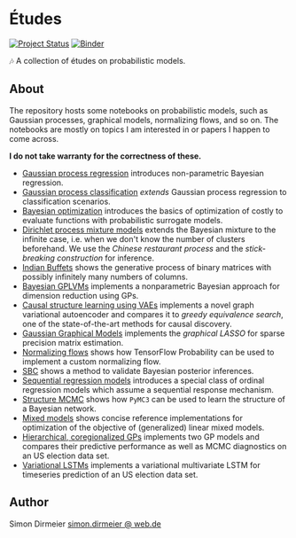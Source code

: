 # Études

[![Project Status](http://www.repostatus.org/badges/latest/concept.svg)](http://www.repostatus.org/#concept)
[![Binder](https://mybinder.org/badge_logo.svg)](https://mybinder.org/v2/gh/dirmeier/etudes/master)

:notes: A collection of études on probabilistic models.

## About

The repository hosts some notebooks on probabilistic models, such as Gaussian processes, graphical models, normalizing flows, and so on. The notebooks are mostly on topics I am interested in or papers I happen to come across.

**I do not take warranty for the correctness of these.**

- [Gaussian process regression](https://dirmeier.github.io/etudes/gaussian_process_regression.html) introduces non-parametric Bayesian regression.
- [Gaussian process classification](https://dirmeier.github.io/etudes/gaussian_process_classification.html) *extends* Gaussian process regression to classification scenarios.
- [Bayesian optimization](https://dirmeier.github.io/etudes/bayesian_optimization.html) introduces the basics of optimization of costly to evaluate functions with probabilistic surrogate models.
- [Dirichlet process mixture models](https://dirmeier.github.io/etudes/dirichlet_process_mixture_models.html) extends the Bayesian mixture to the infinite case, i.e. when we don't know the number of clusters beforehand. We use the *Chinese restaurant process* and the *stick-breaking construction* for inference.
- [Indian Buffets](https://dirmeier.github.io/etudes/indian_buffets.html) shows the generative process of binary matrices with possibly infinitely many numbers of columns.
- [Bayesian GPLVMs](https://dirmeier.github.io/etudes/gplvm.html) implements a nonparametric Bayesian approach for dimension reduction using GPs.
- [Causal structure learning using VAEs](https://dirmeier.github.io/etudes/causal_structure_learning.html) implements a novel graph variational autoencoder and compares it to *greedy equivalence search*, one of the state-of-the-art methods for causal discovery.
- [Gaussian Graphical Models](https://dirmeier.github.io/etudes/gaussian_graphical_models.html) implements the *graphical LASSO* for sparse precision matrix estimation.
- [Normalizing flows](https://dirmeier.github.io/etudes/normalizing_flows.html) shows how TensorFlow Probability can be used to implement a custom normalizing flow.
- [SBC](https://dirmeier.github.io/etudes/simulation_based_calibration.html) shows a method to validate Bayesian posterior inferences.
- [Sequential regression models](https://dirmeier.github.io/rstansequential/index.html) introduces a special class of ordinal regression models which assume a sequential response mechanism.
- [Structure MCMC](https://dirmeier.github.io/structure-learning-with-pymc/index.html) shows how `PyMC3` can be used to learn the structure of a Bayesian network.
- [Mixed models](https://dirmeier.github.io/mixed-models/index.html) shows concise reference implementations for optimization of the objective of (generalized) linear mixed models.
- [Hierarchical, coregionalized GPs](https://dirmeier.github.io/etudes/gp_coregionalization.html) implements two GP models and compares their predictive performance as well as MCMC diagnostics on an US election data set.
- [Variational LSTMs](https://dirmeier.github.io/etudes/variational_lstms.html) implements a variational multivariate LSTM for timeseries prediction of an US election data set.

## Author

Simon Dirmeier <a href="mailto:simon.dirmeier@web.de">simon.dirmeier @ web.de</a>

